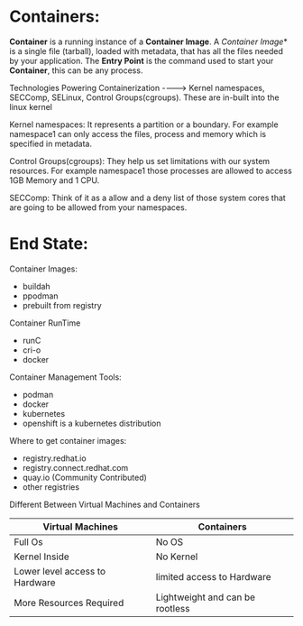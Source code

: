 # Containers:
**Container** is a running instance of a **Container Image**.
A *Container Image** is a single file (tarball), loaded with metadata, that has all the files needed by your application.
The **Entry Point** is the command used to start your **Container**, this can be any process.

Technologies Powering Containerization ----> Kernel namespaces, SECComp, SELinux, Control Groups(cgroups).
These are in-built into the linux kernel

Kernel namespaces:
It represents a partition or a boundary. For example namespace1 can only access the files, process and memory which is specified in metadata.

Control Groups(cgroups):
They help us set limitations with our system resources. For example namespace1 those processes are allowed to access 1GB Memory and 1 CPU.

SECComp:
Think of it as a allow and a deny list of those system cores that are going to be allowed from your namespaces.

# End State:
Container Images:
- buildah
- ppodman
- prebuilt from registry

Container RunTime
- runC
- cri-o
- docker

Container Management Tools:
- podman
- docker
- kubernetes
- openshift is a kubernetes distribution

Where to get container images:
- registry.redhat.io
- registry.connect.redhat.com
- quay.io (Community Contributed)
- other registries

Different Between Virtual Machines and Containers

| Virtual Machines | Containers |
| ---      | ---       |
| Full Os | No OS |
| Kernel Inside | No Kernel |
| Lower level access to Hardware | limited access to Hardware |
| More Resources Required | Lightweight and can be rootless |
